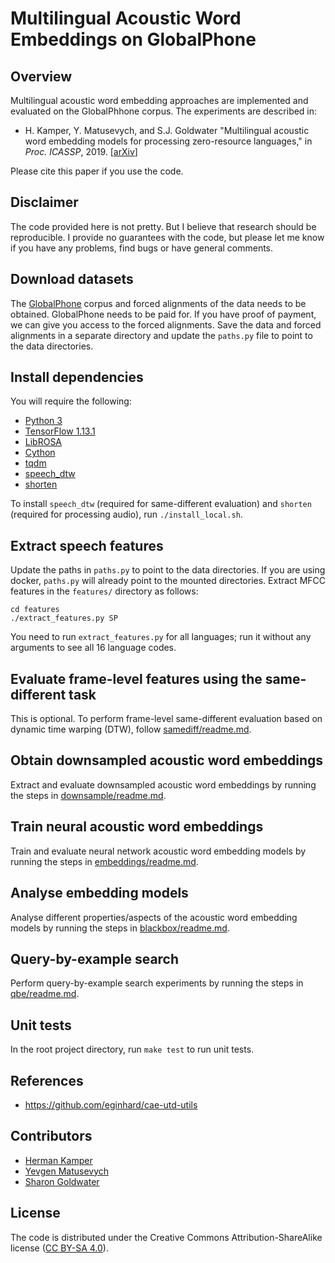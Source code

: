 Multilingual Acoustic Word Embeddings on GlobalPhone
====================================================

Overview
--------
Multilingual acoustic word embedding approaches are implemented and evaluated
on the GlobalPhhone corpus. The experiments are described in:

- H. Kamper, Y. Matusevych, and S.J. Goldwater "Multilingual acoustic word
  embedding models for processing zero-resource languages," in *Proc. ICASSP*,
  2019. [[arXiv](add_link)]

Please cite this paper if you use the code.


Disclaimer
----------
The code provided here is not pretty. But I believe that research should be
reproducible. I provide no guarantees with the code, but please let me know if
you have any problems, find bugs or have general comments.


Download datasets
-----------------
The [GlobalPhone](https://csl.anthropomatik.kit.edu/english/globalphone.php)
corpus and forced alignments of the data needs to be obtained. GlobalPhone
needs to be paid for. If you have proof of payment, we can give you access to
the forced alignments. Save the data and forced alignments in a separate
directory and update the `paths.py` file to point to the data directories.


Install dependencies
--------------------
You will require the following:

- [Python 3](https://www.python.org/downloads/)
- [TensorFlow 1.13.1](https://www.tensorflow.org/)
- [LibROSA](http://librosa.github.io/librosa/)
- [Cython](https://cython.org/)
- [tqdm](https://tqdm.github.io/)
- [speech_dtw](https://github.com/kamperh/speech_dtw/)
- [shorten](http://etree.org/shnutils/shorten/dist/src/shorten-3.6.1.tar.gz)

To install `speech_dtw` (required for same-different evaluation) and `shorten`
(required for processing audio), run `./install_local.sh`.


Extract speech features
-----------------------
Update the paths in `paths.py` to point to the data directories. If you are
using docker, `paths.py` will already point to the mounted directories. Extract
MFCC features in the `features/` directory as follows:

    cd features
    ./extract_features.py SP

You need to run `extract_features.py` for all languages; run it without any
arguments to see all 16 language codes.


Evaluate frame-level features using the same-different task
-----------------------------------------------------------
This is optional. To perform frame-level same-different evaluation based on
dynamic time warping (DTW), follow [samediff/readme.md](samediff/readme.md).


Obtain downsampled acoustic word embeddings
-------------------------------------------
Extract and evaluate downsampled acoustic word embeddings by running the steps
in [downsample/readme.md](downsample/readme.md).


Train neural acoustic word embeddings
-------------------------------------
Train and evaluate neural network acoustic word embedding models by running the
steps in [embeddings/readme.md](embeddings/readme.md).


Analyse embedding models
------------------------
Analyse different properties/aspects of the acoustic word embedding models by
running the steps in [blackbox/readme.md](blackbox/readme.md).


Query-by-example search
-----------------------
Perform query-by-example search experiments by running the steps in
[qbe/readme.md](qbe/readme.md).


Unit tests
----------
In the root project directory, run `make test` to run unit tests.


References
----------
- https://github.com/eginhard/cae-utd-utils


Contributors
------------
- [Herman Kamper](http://www.kamperh.com/)
- [Yevgen Matusevych](https://homepages.inf.ed.ac.uk/ymatusev/)
- [Sharon Goldwater](https://homepages.inf.ed.ac.uk/sgwater/)


License
-------
The code is distributed under the Creative Commons Attribution-ShareAlike
license ([CC BY-SA 4.0](http://creativecommons.org/licenses/by-sa/4.0/)).
